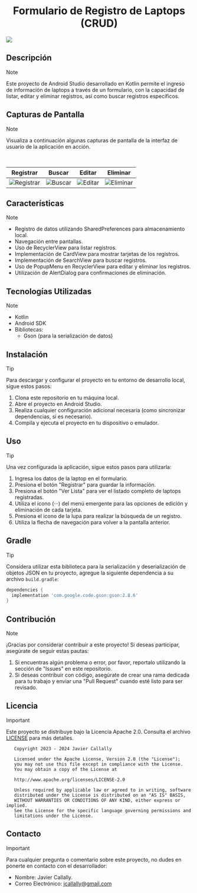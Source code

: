 <!--Título-->
<!--# Formulario de Registro de Laptops (CRUD)-->
<h1 align="center">Formulario de Registro de Laptops (CRUD)</h1>

<!--Banner-->
<img src="https://i.imgur.com/XyXtTng.gif">

## Descripción

>[!NOTE]
> Este proyecto de Android Studio desarrollado en Kotlin permite el ingreso de información de laptops a través de un formulario, con la capacidad de listar, editar y eliminar registros, así como buscar registros específicos.

## Capturas de Pantalla

>[!NOTE]
> Visualiza a continuación algunas capturas de pantalla de la interfaz de usuario de la aplicación en acción.
>
><br>
>
> | Registrar | Buscar | Editar | Eliminar |
> |----------|----------|----------|----------|
> | ![Registrar][1] | ![Buscar][2] | ![Editar][3] | ![Eliminar][4] |

[1]: https://i.imgur.com/8h4iVNc.gif
[2]: https://i.imgur.com/BE362L2.gif
[3]: https://i.imgur.com/NIhRi5r.gif
[4]: https://i.imgur.com/NTT3HZ1.gif

<!-- Muestrar imágenes apiladas de forma horizontal y tamaño editado
<div style="display: flex;">
    <img src="https://i.imgur.com/8h4iVNc.gif" alt="Registrar" width="200px">
    <img src="https://i.imgur.com/BE362L2.gif" alt="Buscar" width="200px">
    <img src="https://i.imgur.com/NIhRi5r.gif" alt="Editar" width="200px">
    <img src="https://i.imgur.com/NTT3HZ1.gif" alt="Eliminar" width="200px">
</div> -->

<!-- Muestrar imágenes en su tamaño original
![Registrar](https://i.imgur.com/8h4iVNc.gif)
![Buscar](https://i.imgur.com/BE362L2.gif) 
![Editar](https://i.imgur.com/NIhRi5r.gif) 
![Eliminar](https://i.imgur.com/NTT3HZ1.gif) -->

## Características

>[!NOTE]
> - Registro de datos utilizando SharedPreferences para almacenamiento local.
> - Navegación entre pantallas.
> - Uso de RecyclerView para listar registros.
> - Implementación de CardView para mostrar tarjetas de los registros.
> - Implementación de SearchView para buscar registros.
> - Uso de PopupMenu en RecyclerView para editar y eliminar los registros.
> - Utilización de AlertDialog para confirmaciones de eliminación.

## Tecnologías Utilizadas

>[!NOTE]
> - Kotlin
> - Android SDK
> - Bibliotecas:
> 	- Gson (para la serialización de datos)

## Instalación

>[!TIP]
> Para descargar y configurar el proyecto en tu entorno de desarrollo local, sigue estos pasos:
>
> 1. Clona este repositorio en tu máquina local.
> 2. Abre el proyecto en Android Studio.
> 3. Realiza cualquier configuración adicional necesaria (como sincronizar dependencias, si es necesario).
> 4. Compila y ejecuta el proyecto en tu dispositivo o emulador.

## Uso

>[!TIP]
> Una vez configurada la aplicación, sigue estos pasos para utilizarla:
>
> 1. Ingresa los datos de la laptop en el formulario.
> 2. Presiona el botón "Registrar" para guardar la información.
> 3. Presiona el botón "Ver Lista" para ver el listado completo de laptops registradas.
> 4. Utiliza el icono (···) del menú emergente para las opciones de edición y eliminación de cada tarjeta.
> 5. Presiona el icono de la lupa para realizar la búsqueda de un registro.
> 6. Utiliza la flecha de navegación para volver a la pantalla anterior.

## Gradle

>[!TIP]
> Considera utilizar esta biblioteca para la serialización y deserialización de objetos JSON en tu proyecto, agregue la siguiente dependencia a su archivo `build.gradle`:
>
> ```gradle
> dependencies {
> 	implementation 'com.google.code.gson:gson:2.8.6'
> }
> ```

## Contribución

>[!NOTE]
> ¡Gracias por considerar contribuir a este proyecto! Si deseas participar, asegúrate de seguir estas pautas:
>
> 1. Si encuentras algún problema o error, por favor, reportalo utilizando la sección de "Issues" en este repositorio.
> 2. Si deseas contribuir con código, asegúrate de crear una rama dedicada para tu trabajo y enviar una "Pull Request" cuando esté listo para ser revisado.

## Licencia

>[!IMPORTANT]
> Este proyecto se distribuye bajo la Licencia Apache 2.0. Consulta el archivo [LICENSE](https://github.com/jcallally/android-crud-app/blob/main/LICENSE) para más detalles.
>
> ```
>    Copyright 2023 - 2024 Javier Callally
>    
>    Licensed under the Apache License, Version 2.0 (the "License");
>    you may not use this file except in compliance with the License.
>    You may obtain a copy of the License at
>    
>    http://www.apache.org/licenses/LICENSE-2.0
>    
>    Unless required by applicable law or agreed to in writing, software
>    distributed under the License is distributed on an "AS IS" BASIS,
>    WITHOUT WARRANTIES OR CONDITIONS OF ANY KIND, either express or implied.
>    See the License for the specific language governing permissions and
>    limitations under the License.
> ```

## Contacto

>[!IMPORTANT]
> Para cualquier pregunta o comentario sobre este proyecto, no dudes en ponerte en contacto con el desarrollador:
>
> - Nombre: Javier Callally.
> - Correo Electrónico: jcallally@gmail.com
